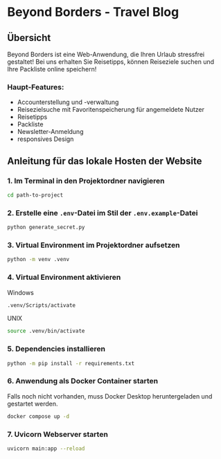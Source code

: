 # Beyond Borders - Travel Blog

## Übersicht
Beyond Borders ist eine Web-Anwendung, die Ihren Urlaub stressfrei gestaltet! Bei uns erhalten Sie Reisetipps, können Reiseziele suchen und Ihre Packliste online speichern!

### Haupt-Features:
- Accounterstellung und -verwaltung
- Reisezielsuche mit Favoritenspeicherung für angemeldete Nutzer
- Reisetipps
- Packliste
- Newsletter-Anmeldung
- responsives Design


## Anleitung für das lokale Hosten der Website

### 1. Im Terminal in den Projektordner navigieren
```sh
cd path-to-project
```

### 2. Erstelle eine `.env`-Datei im Stil der `.env.example`-Datei
```sh
python generate_secret.py
```

### 3. Virtual Environment im Projektordner aufsetzen
```sh
python -m venv .venv
```

### 4. Virtual Environment aktivieren
Windows
```sh
.venv/Scripts/activate
```
UNIX
```sh
source .venv/bin/activate
```

### 5. Dependencies installieren
```sh
python -m pip install -r requirements.txt
```

### 6. Anwendung als Docker Container starten
Falls noch nicht vorhanden, muss Docker Desktop heruntergeladen und gestartet werden.
```sh
docker compose up -d
```

### 7. Uvicorn Webserver starten
```sh
uvicorn main:app --reload
```
